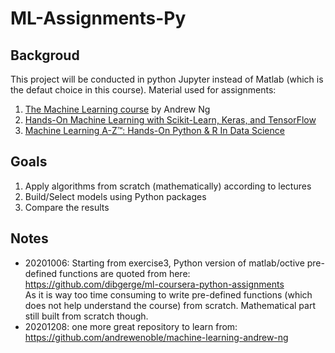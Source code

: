 # ML-Assignments-Py
## Backgroud
  This project will be conducted in python Jupyter instead of Matlab (which is the defaut choice in this course). Material used for assignments:
  1. [The Machine Learning course](https://www.coursera.org/learn/machine-learning) by Andrew Ng 
  2. [Hands-On Machine Learning with Scikit-Learn, Keras, and TensorFlow](https://www.oreilly.com/library/view/hands-on-machine-learning/9781492032632/)
  3. [Machine Learning A-Z™: Hands-On Python & R In Data Science](https://www.udemy.com/course/machinelearning/)
  
## Goals
  1. Apply algorithms from scratch (mathematically) according to lectures 
  2. Build/Select models using Python packages
  3. Compare the results

## Notes
  * 20201006: Starting from exercise3, Python version of matlab/octive pre-defined functions are quoted from here: https://github.com/dibgerge/ml-coursera-python-assignments <br>
  As it is way too time consuming to write pre-defined functions (which does not help understand the course) from scratch. Mathematical part still built from scratch though.
  * 20201208: one more great repository to learn from: https://github.com/andrewenoble/machine-learning-andrew-ng
